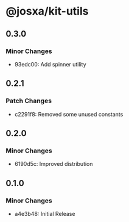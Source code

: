 # @josxa/kit-utils

## 0.3.0

### Minor Changes

- 93edc00: Add spinner utility

## 0.2.1

### Patch Changes

- c2291f8: Removed some unused constants

## 0.2.0

### Minor Changes

- 6190d5c: Improved distribution

## 0.1.0

### Minor Changes

- a4e3b48: Initial Release
